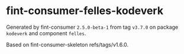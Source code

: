 # fint-consumer-felles-kodeverk

Generated by fint-consumer `2.5.0-beta-1` from tag `v3.7.0` on package `kodeverk` and component `felles`.

Based on fint-consumer-skeleton refs/tags/v1.6.0.

